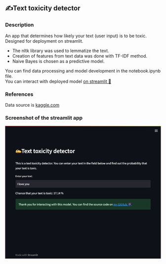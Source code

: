## ✍️Text toxicity detector
### Description
An app that determines how likely your text (user input)
is to be toxic. Designed for 
deployment on streamlit.

- The nltk library was used to lemmatize the text.
- Creation of features from text data was done with TF-IDF method.
- Naive Bayes is chosen as a predictive model.  

You can find data processing and model development in the notebook.ipynb file.  
You can interact with deployed model [on streamlit 👾](https://toxicdetection.streamlit.app/)
### References
Data source is [kaggle.com](https://www.kaggle.com/datasets/ashwiniyer176/toxic-tweets-dataset?resource=download)
### Screenshot of the streamlit app

![Screenshot of the model](./images/sample_image.png)